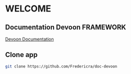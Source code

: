 # WELCOME



## Documentation Devoon FRAMEWORK
[Devoon Documentation](https://github.com/Fredericra/doc-devoon)

## Clone app

```bash
git clone https://github.com/Fredericra/doc-devoon

```
